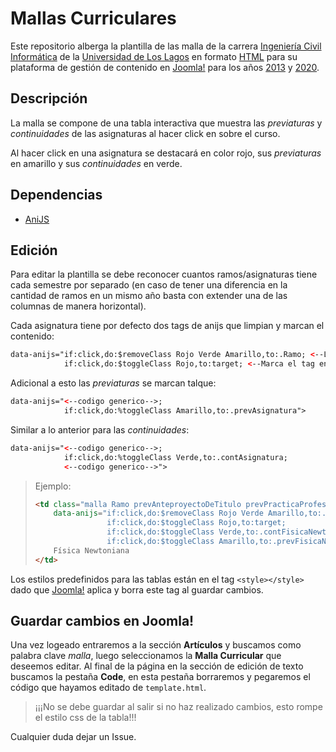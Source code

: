 # Mallas Curriculares

Este repositorio alberga la plantilla de las malla de la carrera [Ingeniería Civil 
Informática](http://icinf.ulagos.cl/) de la [Universidad de Los Lagos](https://www.ulagos.cl/) 
en formato [HTML](https://html.com/) para su plataforma de gestión de contenido en
[Joomla!](https://www.joomla.org/) para los años
[2013](http://icinf.ulagos.cl/index.php/carrera/2013/malla-curricular-2013) y
[2020](http://icinf.ulagos.cl/index.php/carrera/2020/malla-curricular-2020).

## Descripción

La malla se compone de una tabla interactiva que muestra las *previaturas* y *continuidades* de 
las asignaturas al hacer click en sobre el curso.

Al hacer click en una asignatura se destacará en color rojo, sus *previaturas* en amarillo y sus
*continuidades* en verde.

## Dependencias

- [AniJS](https://anijs.github.io/)

## Edición

Para editar la plantilla se debe reconocer cuantos ramos/asignaturas tiene cada semestre por 
separado (en caso de tener una diferencia en la cantidad de ramos en un mismo año basta con 
extender una de las columnas de manera horizontal).

Cada asignatura tiene por defecto dos tags de anijs que limpian y marcan el contenido:
``` w
data-anijs="if:click,do:$removeClass Rojo Verde Amarillo,to:.Ramo; <--Limpia las selecciones
            if:click,do:$toggleClass Rojo,to:target; <--Marca el tag en rojo
```

Adicional a esto las *previaturas* se marcan talque:
```html
data-anijs="<--codigo generico-->;
            if:click,do:%toggleClass Amarillo,to:.prevAsignatura">
```

Similar a lo anterior para las *continuidades*:
```html
data-anijs="<--codigo generico-->;
            if:click,do:%toggleClass Verde,to:.contAsignatura;
            <--codigo generico-->">
```

> Ejemplo:
> ```html
> <td class="malla Ramo prevAnteproyectoDeTitulo prevPracticaProfesional contIntroduccionAlCalculo contIntroduccionALaFisica prevElectromagnetismo"
>     data-anijs="if:click,do:$removeClass Rojo Verde Amarillo,to:.Ramo;
>                 if:click,do:$toggleClass Rojo,to:target;
>                 if:click,do:$toggleClass Verde,to:.contFisicaNewtoniana;
>                 if:click,do:$toggleClass Amarillo,to:.prevFisicaNewtoniana">
>     Física Newtoniana
> </td>
> ```

Los estilos predefinidos para las tablas están en el tag `<style></style>` dado que
[Joomla!](https://www.joomla.org/) aplica y borra este tag al guardar cambios.

## Guardar cambios en Joomla!

Una vez logeado entraremos a la sección **Artículos** y buscamos como palabra clave *malla*, luego
seleccionamos la **Malla Curricular** que deseemos editar. Al final de la página en la sección de
edición de texto buscamos la pestaña **Code**, en esta pestaña borraremos y pegaremos el código
que hayamos editado de `template.html`.

> ¡¡¡No se debe guardar al salir si no haz realizado cambios, esto rompe el estilo css de la tabla!!!

Cualquier duda dejar un Issue.
